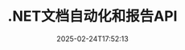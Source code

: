 ---
############################# Static ############################
layout: "landing"
date: 2025-02-24T17:52:13
draft: false

lang: zh
product: "Assembly"
product_tag: "assembly"
platform: "Net"
platform_tag: "net"

############################# Drop-down ############################
supported_platforms:
  items:
    # supported_platforms loop
    - title: ".NET"
      tag: "net"
    # supported_platforms loop
    - title: "Java"
      tag: "java"
    # supported_platforms loop
    - title: "Node.js"
      tag: "nodejs-java"

############################# Head ############################
head_title: ".NET文档自动化、组装和报告生成API"
head_description: "C# .NET API用于文档自动化、组装和报告生成。根据自定义模板创建PDF、Word、Excel、PPTX、HTML和电子邮件文档。"

############################# Header ############################
title: ".NET文档自动化和报告API"
description: "通过定义模板和合并数据来在.NET应用程序中生成报告。"
words:
  for: "用于"

actions:
  main: "通过Nuget下载试用版"
  main_link: "https://www.nuget.org/packages/GroupDocs.Assembly"
  alt: "许可"
  alt_link: "https://purchase.groupdocs.com/pricing/assembly/net/"
  title: "准备开始吗？"
  description: "免费试用GroupDocs.Assembly的功能或请求许可证。"

release:
  title: "版本 {0} 已发布"
  notes: "查看新功能"
  downloads: "下载"
  link: "https://releases.groupdocs.com/assembly/net/"

code:
  title: "使用C#填充DOCX中的图表"
  more: "更多示例"
  more_link: "https://github.com/groupdocs-assembly/GroupDocs.Assembly-for-.NET/"
  install: "dotnet add package GroupDocs.Assembly"
  content: |
    ```csharp {style=abap}   
    // 主模板的路径
    string template = "chart_template.docx";

    // 从源中检索管理者的生产力数据
    DocumentTable data_table = 
        new DocumentTable("Managers.json", 1);

    // 创建一个包含数据的 DataSourceInfo 实例
    DataSourceInfo data 
        = new DataSourceInfo(data_table, "managers");

    // 使用另一个 DataSourceInfo 设置图表颜色
    DataSourceInfo design = 
        new DataSourceInfo("red", "color");

    // 用数据填充模板并保存到输出
    DocumentAssembler asm = new DocumentAssembler();
    asm.AssembleDocument(template, "result.docx", data, design);
    ```

############################# Overview ############################
overview:
  enable: true
  title: "GroupDocs.Assembly 概述"
  description: ".NET解决方案用于自动化文档创建及高级数据集成。"
  features:
    # feature loop
    - title: "使用C#将业务数据添加到文档模板"
      content: "报告生成变得容易：使用GroupDocs.Assembly for .NET，您可以轻松将来自JSON或XML等源的数据插入到预定义模板中。"

    # feature loop
    - title: "处理本地数据对象"
      content: "支持的文档类型包括可以用数据自动填充的嵌入对象，如图示、图表、表格和列表。"

    # feature loop
    - title: "其他功能"
      content: "GroupDocs.Assembly for .NET 提供广泛的自定义选项。可以通过编程设计数据对象，生成条形码，通过URL使用在线数据源，以及以多种格式保存输出。"

############################# Platforms ############################
platforms:
  enable: true
  title: "平台独立性"
  description: "GroupDocs.Assembly for .NET 兼容以下操作系统、框架和包管理器。"
  items:
    # platform loop
    - title: "Amazon"
      image: "amazon"
    # platform loop
    - title: "Docker"
      image: "docker"
    # platform loop
    - title: "Azure"
      image: "azure"
    # platform loop
    - title: "VS Code"
      image: "vs_code"
    # platform loop
    - title: "ReSharper"
      image: "resharper"
    # platform loop
    - title: "macOS"
      image: "finder"
    # platform loop
    - title: "Linux"
      image: "linux"
    # platform loop
    - title: "NuGet"
      image: "nuget"

############################# File formats ############################
formats:
  enable: true
  title: "支持的文件格式"
  description: |
    GroupDocs.Assembly for .NET 可以处理以下[文件格式](https://docs.groupdocs.com/assembly/net/supported-document-formats/)。
  groups:
    # group loop
    - color: "green"
      content: |
        ### Microsoft Office 格式
        * **Word:**  DOCX, DOC, DOCM, DOT, DOTX, DOTM, RTF, WordprocessingML
        * **Excel:** XLSX, XLS, XLSM, XLSB, XLTM, XLT, XLTM, XLTX, SpreadsheetML
        * **PowerPoint:** PPT, PPTX, PPTM, PPS, PPSX, PPSM, POTM, POTX
    # group loop
    - color: "blue"
      content: |
        ### 图像及其他格式
        * **可移植:** PDF
        * **图像:** SVG, TIFF
        * **其他办公格式:** ODT, OTT, OTS, ODS, ODP, OTP
      # group loop
    - color: "red"
      content: |
        ### 其他格式
        * **网络:** HTML, MHTML
        * **电子邮件:** EML, MSG, EMLX
        * **其他:** EPUB, MD

############################# Features ############################
features:
  enable: true
  title: "GroupDocs.Assembly 功能"
  description: "使用高级数据模型创建文档和报告。"

  items:
    # feature loop
    - icon: "preview"
      title: "高级数据表示"
      content: "支持多种数据对象，如图表、列表、表格、图像等。"

    # feature loop
    - icon: "manipulate"
      title: "数据处理"
      content: "应用公式和顺序操作以有效格式化和显示数据。"

    # feature loop
    - icon: "two_pages"
      title: "广泛支持的格式范围"
      content: "与所有常用文档格式无缝协作，无论是模板还是输出文件。"

    # feature loop
    - icon: "document_settings"
      title: "丰富的模板标记"
      content: "在模板中利用序数、基数和字母数字格式。"

    # feature loop
    - icon: "text"
      title: "嵌入条形码"
      content: "动态生成条形码图像并将其插入到文档中。"

    # feature loop
    - icon: "add"
      title: "数据格式化"
      content: "以大写、小写、大写或首字母大写样式格式化模板中的字符串。"

    # feature loop
    - icon: "manipulate"
      title: "文档内容处理"
      content: "动态将外部文档中的内容插入到您的报告中。"

    # feature loop
    - icon: "convert"
      title: "多种格式保存"
      content: "通过文件扩展名或详细配置指定输出文件格式。"

    # feature loop
    - icon: "update"
      title: "灵活的数据处理"
      content: "使用Base64编码的字节动态插入图像和文档。"

############################# Code samples ############################
code_samples:
  enable: true
  title: "代码示例"
  description: "典型GroupDocs.Assembly操作的代码片段。"
  items:
    # code sample loop
    - title: "在Microsoft Word文档中插入项目符号列表"
      content: |
        [项目符号列表](https://docs.groupdocs.com/assembly/net/bulleted-list-in-word-processing-document/)是展示商业数据的常见方式。 以下示例展示如何使用GroupDocs.Assembly将列表添加到Word文档中。
        {{< landing/code title="如何在文档中填充列表">}}
        ```csharp {style=abap}
        // 在文档页面插入此模板：
        // 管理者的绩效指标
        // . <<foreach [in products]>><<[ProductName]>>
        // <</foreach>>

        // 指定模板路径
        string template = "Bulleted List Template.docx";

        // 设置输出文件路径
        string result = "Result Report.docx"

        // 从JSON源中检索管理者的数据
        JsonDataSource dataSource = new JsonDataSource("Report data.json");
        DataSourceInfo data = new DataSourceInfo(dataSource, "managers")

        // 生成填充数据的报告
        DocumentAssembler assembler = new DocumentAssembler();
        assembler.AssembleDocument(template, result, data);
        ```
        {{< /landing/code >}}
    # code sample loop
    - title: "在PPTX演示文稿中插入饼图"
      content: |
        您可以使用模板和XML数据创建[饼图](https://docs.groupdocs.com/assembly/net/pie-chart-in-presentation-document/)。 通过直观的数据表现增强您的报告。
        {{< landing/code title="如何在饼图中表示数据">}}
        ```csharp {style=abap}
        // 将图表标题模板添加到演示文稿中：
        // 客户的收入 <<foreach [in customers]>> 
        // <<x [CustomerName]>>

        // 还要包括图表数据模板：
        // Total Order Price<<foreach [in customers]>> 
        // <<x [CustomerName]>>

        // 指定图表模板路径
        string template = "Pie Chart Template.pptx";

        // 设置输出文件路径
        string result = "Result Report.pptx"

        // 从XML源中检索客户的数据
        JsonDataSource dataSource = new JsonDataSource("Chart data.xml");
        DataSourceInfo data = new DataSourceInfo(dataSource, "customers")

        // 生成图表并保存结果
        DocumentAssembler assembler = new DocumentAssembler();
        assembler.AssembleDocument(template, result, data);
        ```
        {{< /landing/code >}}

---